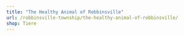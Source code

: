 ```yaml
---
title: "The Healthy Animal of Robbinsville"
url: /robbinsville-township/the-healthy-animal-of-robbinsville/
shop: Tiere
---
```


